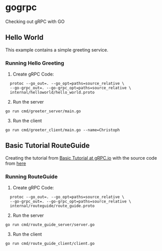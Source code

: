 # gogrpc
Checking out gRPC with GO

## Hello World
This example contains a simple greeting service. 

### Running Hello Greeting
1. Create gRPC Code:
```shell
  protoc --go_out=. --go_opt=paths=source_relative \
  --go-grpc_out=. --go-grpc_opt=paths=source_relative \
  internal/helloworld/hello_world.proto
```
2. Run the server
```shell
go run cmd/greeter_server/main.go
```
3. Run the client
```shell
go run cmd/greeter_client/main.go --name=Christoph
```

## Basic Tutorial RouteGuide
Creating the tutorial from [Basic Tutorial at gRPC.io](https://grpc.io/docs/languages/go/basics/) with the source code 
from [here](https://github.com/grpc/grpc-go/tree/master/examples/route_guide)
### Running RouteGuide
1. Create gRPC Code:
```shell
  protoc --go_out=. --go_opt=paths=source_relative \
  --go-grpc_out=. --go-grpc_opt=paths=source_relative \
  internal/routeguide/route_guide.proto
```
2. Run the server
```shell
go run cmd/route_guide_server/server.go
```
3. Run the client
```shell
go run cmd/route_guide_client/client.go
```